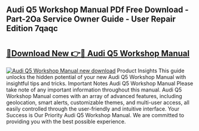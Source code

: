 ## Audi Q5 Workshop Manual PDf Free Download - Part-2Oa Service Owner Guide - User Repair Edition 7qaqc

# <h2><a href="http://bc24261.oget.top/?id=Audi+Q5+Workshop+Manual">🔗Download New 👉🔴 Audi Q5 Workshop Manual</a></h2>

[![Audi Q5 Workshop Manual new download](https://i.imgur.com/5g1atiW.png)](http://bc24261.oget.top/?id=Audi+Q5+Workshop+Manual)
Product Insights This guide unlocks the hidden potential of your new Audi Q5 Workshop Manual with insightful tips and tricks. Important Notes Audi Q5 Workshop Manual Please take note of any important information throughout this manual. Audi Q5 Workshop Manual comes with an array of advanced features, including geolocation, smart alerts, customizable themes, and multi-user access, all easily controlled through the user-friendly and intuitive interface. Your Success is Our Priority Audi Q5 Workshop Manual. We are committed to providing you with the best possible experience.
